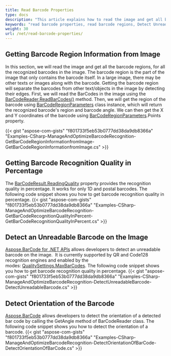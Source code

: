 ```yaml
---
title: Read Barcode Properties
type: docs
description: "This article explains how to read the image and get all barcode regions.  Getting Barcode Recognition Quality in Percentage, Detect an Unreadable Barcode on the Image and Detect Orientation of a Barcode."
keywords: "read barcode properties, read barcode regions, Detect Unreadable Barcode, Barcode orientation, Detect Orientation of Barcode, Aspose.BarCode, Read Barcode C#"
weight: 30
url: /net/read-barcode-properties/
---
```


## **Getting Barcode Region Information from Image**
In this section, we will read the image and get all the barcode regions, for all the recognized barcodes in the image. The barcode region is the part of the image that only contains the barcode itself. In a large image, there may be other texts or images along with the barcode. Getting the barcode region will separate the barcodes from other text/objects in the image by detecting their edges. First, we will read the BarCodes in the image using the [BarCodeReader.ReadBarCodes()](https://apireference.aspose.com/barcode/net/aspose.barcode.barcoderecognition/barcodereader/methods/readbarcodes) method. Then, we will get the region of the barcode using [BarCodeRegionParameters](https://apireference.aspose.com/barcode/net/aspose.barcode.barcoderecognition/barcoderegionparameters) class instance, which will return the recognized barcode's region and barcode angle. We can then get the X and Y coordinates of the barcode using [BarCodeRegionParameters](https://apireference.aspose.com/barcode/net/aspose.barcode.barcoderecognition/barcoderegionparameters).Points property.

{{< gist "aspose-com-gists" "f801733f5eb53b0777dd38da9db8366a" "Examples-CSharp-ManageAndOptimizeBarcodeRecognition-GetBarCodeRegionInformationfromImage-GetBarCodeRegionInformationfromImage.cs" >}}

## **Getting Barcode Recognition Quality in Percentage**
The [BarCodeResult.ReadingQuality](https://apireference.aspose.com/barcode/net/aspose.barcode.barcoderecognition/barcoderesult/properties/readingquality) property provides the recognition quality in percentage. It works for only 1D and postal barcodes. The following code snippet shows you how to get barcode recognition quality in percentage.
{{< gist "aspose-com-gists" "f801733f5eb53b0777dd38da9db8366a" "Examples-CSharp-ManageAndOptimizeBarcodeRecognition-GetBarCodeRecognitionQualityInPercent-GetBarCodeRecognitionQualityInPercent.cs" >}}

## **Detect an Unreadable Barcode on the Image**
[Aspose.BarCode for .NET APIs](https://www.aspose.com/products/barcode/net) allows developers to detect an unreadable barcode on the image.  It is currently supported by QR and Code128 recognition engines and enabled by the modes: [QualitySettings.MaxBarCodes](https://apireference.aspose.com/barcode/net/aspose.barcode.barcoderecognition/qualitysettings/properties/maxbarcodes).  The following code snippet shows you how to get barcode recognition quality in percentage.
{{< gist "aspose-com-gists" "f801733f5eb53b0777dd38da9db8366a" "Examples-CSharp-ManageAndOptimizeBarcodeRecognition-DetectUnreadableBarcode-DetectUnreadableBarcode.cs" >}}


## **Detect Orientation of the Barcode**
[Aspose.BarCode](https://apireference.aspose.com/net/barcode) allows developers to detect the orientation of a detected bar code by calling the GetAngle method of BarCodeReader class. The following code snippet shows you how to detect the orientation of a barcode.
{{< gist "aspose-com-gists" "f801733f5eb53b0777dd38da9db8366a" "Examples-CSharp-ManageAndOptimizeBarcodeRecognition-DetectOrientationOfBarCode-DetectOrientationOfBarCode.cs" >}}
